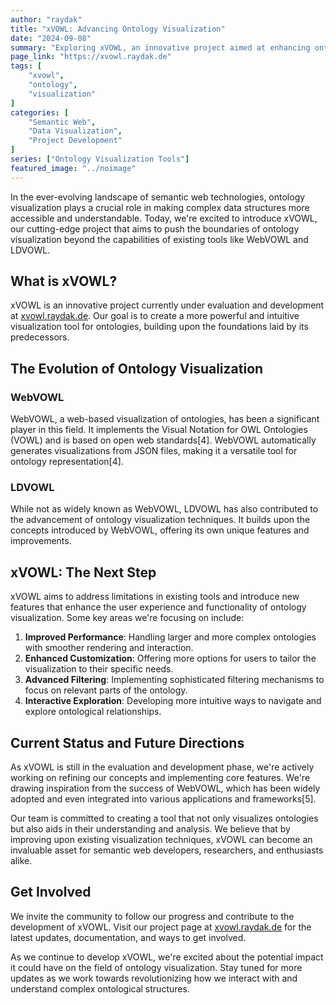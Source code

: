 ```yaml
---
author: "raydak"
title: "xVOWL: Advancing Ontology Visualization"
date: "2024-09-08"
summary: "Exploring xVOWL, an innovative project aimed at enhancing ontology visualization techniques beyond WebVOWL and LDVOWL."
page_link: "https://xvowl.raydak.de"
tags: [
    "xvowl",
    "ontology",
    "visualization"
]
categories: [
    "Semantic Web",
    "Data Visualization",
    "Project Development"
]
series: ["Ontology Visualization Tools"]
featured_image: "../noimage"
---
```


In the ever-evolving landscape of semantic web technologies, ontology visualization plays a crucial role in making complex data structures more accessible and understandable. Today, we're excited to introduce xVOWL, our cutting-edge project that aims to push the boundaries of ontology visualization beyond the capabilities of existing tools like WebVOWL and LDVOWL.

## What is xVOWL?

xVOWL is an innovative project currently under evaluation and development at [xvowl.raydak.de](https://xvowl.raydak.de). Our goal is to create a more powerful and intuitive visualization tool for ontologies, building upon the foundations laid by its predecessors.

## The Evolution of Ontology Visualization

### WebVOWL

WebVOWL, a web-based visualization of ontologies, has been a significant player in this field. It implements the Visual Notation for OWL Ontologies (VOWL) and is based on open web standards[4]. WebVOWL automatically generates visualizations from JSON files, making it a versatile tool for ontology representation[4].

### LDVOWL

While not as widely known as WebVOWL, LDVOWL has also contributed to the advancement of ontology visualization techniques. It builds upon the concepts introduced by WebVOWL, offering its own unique features and improvements.

## xVOWL: The Next Step

xVOWL aims to address limitations in existing tools and introduce new features that enhance the user experience and functionality of ontology visualization. Some key areas we're focusing on include:

1. **Improved Performance**: Handling larger and more complex ontologies with smoother rendering and interaction.
2. **Enhanced Customization**: Offering more options for users to tailor the visualization to their specific needs.
3. **Advanced Filtering**: Implementing sophisticated filtering mechanisms to focus on relevant parts of the ontology.
4. **Interactive Exploration**: Developing more intuitive ways to navigate and explore ontological relationships.

## Current Status and Future Directions

As xVOWL is still in the evaluation and development phase, we're actively working on refining our concepts and implementing core features. We're drawing inspiration from the success of WebVOWL, which has been widely adopted and even integrated into various applications and frameworks[5].

Our team is committed to creating a tool that not only visualizes ontologies but also aids in their understanding and analysis. We believe that by improving upon existing visualization techniques, xVOWL can become an invaluable asset for semantic web developers, researchers, and enthusiasts alike.

## Get Involved

We invite the community to follow our progress and contribute to the development of xVOWL. Visit our project page at [xvowl.raydak.de](https://xvowl.raydak.de) for the latest updates, documentation, and ways to get involved.

As we continue to develop xVOWL, we're excited about the potential impact it could have on the field of ontology visualization. Stay tuned for more updates as we work towards revolutionizing how we interact with and understand complex ontological structures.


